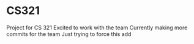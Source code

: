 # CS321
Project for CS 321
Excited to work with the team
Currently making more commits for the team
Just trying to force this add
